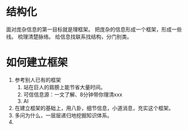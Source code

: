 # 结构化
面对庞杂信息的第一目标就是理框架。
把庞杂的信息形成一个框架，形成一些线。
梳理清楚脉络。
给信息找联系找结构，分门别类。
# 如何建立框架
1. 参考别人已有的框架
	1. 站在巨人的肩膀上能节省大量时间。
	2. 可信信息源：一文了解、8分钟带你理清xxx
	3. AI
2. 在建立框架的基础上，用八卦，细节信息，小道消息，充实这个框架。
3. 多问为什么，一层层递归地挖掘知识体系。
4. 